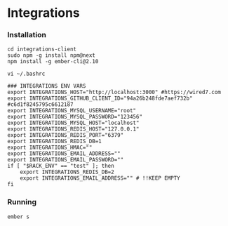 # Integrations


### Installation
    
    cd integrations-client
    sudo npm -g install npm@next
    npm install -g ember-cli@2.10

    vi ~/.bashrc
    
    ### INTEGRATIONS ENV VARS
    export INTEGRATIONS_HOST="http://localhost:3000" #https://wired7.com
    export INTEGRATIONS_GITHUB_CLIENT_ID="94a26b248fde7aef732b" #c6d1f8245795c6612187 
    export INTEGRATIONS_MYSQL_USERNAME="root"
    export INTEGRATIONS_MYSQL_PASSWORD="123456"
    export INTEGRATIONS_MYSQL_HOST="localhost"
    export INTEGRATIONS_REDIS_HOST="127.0.0.1"
    export INTEGRATIONS_REDIS_PORT="6379"
    export INTEGRATIONS_REDIS_DB=1
    export INTEGRATIONS_HMAC=""
    export INTEGRATIONS_EMAIL_ADDRESS=""
    export INTEGRATIONS_EMAIL_PASSWORD=""
    if [ "$RACK_ENV" == "test" ]; then
        export INTEGRATIONS_REDIS_DB=2
        export INTEGRATIONS_EMAIL_ADDRESS="" # !!KEEP EMPTY
    fi  

### Running

    ember s
